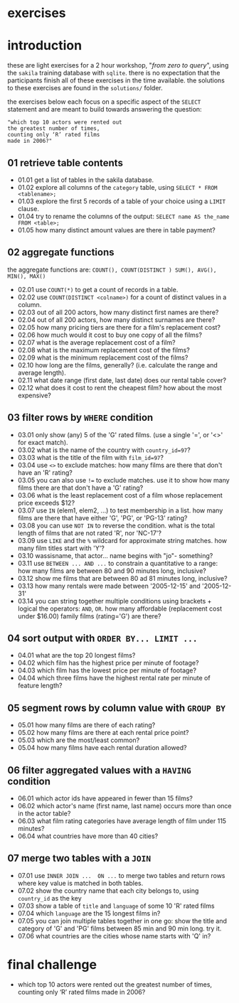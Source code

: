 exercises
===
# introduction 
these are light exercises for a 2 hour workshop, "_from zero to query_", using the `sakila` training database with `sqlite`. there is no expectation that the participants finish all of these exercises in the time available. the solutions to these exercises are found in the `solutions/` folder.

the exercises below each focus on a specific aspect of the `SELECT` statement and are meant to build towards answering the question: 

```
"which top 10 actors were rented out 
the greatest number of times, 
counting only ‘R’ rated films 
made in 2006?"
```

## 01 retrieve table contents
* 01.01 get a list of tables in the sakila database.
* 01.02 explore all columns of the `category` table, using `SELECT * FROM <tablename>;`
* 01.03 explore the first 5 records of a table of your choice using a `LIMIT` clause.
* 01.04 try to rename the columns of the output: `SELECT name AS the_name FROM <table>;`
* 01.05 how many distinct amount values are there in table payment?

## 02 aggregate functions
the aggregate functions are: `COUNT(), COUNT(DISTINCT ) SUM(), AVG(), MIN(), MAX()`

- 02.01 use `COUNT(*)` to get a count of records in a table.
- 02.02 use `COUNT(DISTINCT <colname>)` for a count of distinct values in a column.
- 02.03 out of all 200 actors, how many distinct first names are there?
- 02.04 out of all 200 actors, how many distinct surnames are there?
- 02.05 how many pricing tiers are there for a film's replacement cost?
- 02.06 how much would it cost to buy one copy of all the films?
- 02.07 what is the average replacement cost of a film?
- 02.08 what is the maximum replacement cost of the films?
- 02.09 what is the minimum replacement cost of the films?
- 02.10 how long are the films, generally? (i.e. calculate the range and average length).
- 02.11 what date range (first date, last date) does our rental table cover?
- 02.12 what does it cost to rent the cheapest film? how about the most expensive?

## 03 filter rows by `WHERE` condition
- 03.01 only show (any) 5 of the 'G' rated films. (use a single '=', or '<>' for exact match).
- 03.02 what is the name of the country with `country_id=97`?
- 03.03 what is the title of the film with `film_id=97`?
- 03.04 use `<>` to exclude matches: how many films are there that don't have an 'R' rating?
- 03.05 you can also use `!=` to exclude matches. use it to show how many films there are that don't have a 'G' rating?
- 03.06 what is the least replacement cost of a film whose replacement price exceeds $12?
- 03.07 use `IN` (elem1, elem2, ...) to test membership in a list. how many films are there that have either 'G', 'PG', or 'PG-13' rating?
- 03.08 you can use `NOT IN` to reverse the condition. what is the total length of films that are not rated 'R', nor 'NC-17'?
- 03.09 use `LIKE` and the `%` wildcard for approximate string matches. how many film titles start with 'Y'?
- 03.10 wassisname, that actor... name begins with "jo"- something?
- 03.11 use `BETWEEN ... AND ...` to constrain a quantitative to a range: how many films are between 80 and 90 minutes long, inclusive?
- 03.12 show me films that are between 80 ad 81 minutes long, inclusive?
- 03.13 how many rentals were made between '2005-12-15' and '2005-12-31'
- 03.14 you can string together multiple conditions using brackets + logical the operators: `AND`, `OR`. how many affordable (replacement cost under $16.00) family films (rating='G') are there?

## 04 sort output with `ORDER BY... LIMIT ...`
- 04.01 what are the top 20 longest films?
- 04.02 which film has the highest price per minute of footage?
- 04.03 which film has the lowest price per minute of footage?
- 04.04 which three films have the highest rental rate per minute of feature length?

## 05 segment rows by column value with `GROUP BY`
- 05.01 how many films are there of each rating?
- 05.02 how many films are there at each rental price point? 
- 05.03 which are the most/least common?
- 05.04 how many films have each rental duration allowed?

## 06 filter aggregated values with a `HAVING` condition
- 06.01 which actor ids have appeared in fewer than 15 films?
- 06.02 which actor's name (first name, last name) occurs more than once in the actor table?
- 06.03 what film rating categories have average length of film under 115 minutes?
- 06.04 what countries have more than 40 cities?

## 07 merge two tables with a `JOIN`
- 07.01 use `INNER JOIN ...  ON ...` to merge two tables and return rows where key value is matched in both tables.
- 07.02 show the country name that each city belongs to, using `country_id` as the key
- 07.03 show a table of `title` and `language` of some 10 'R' rated films 
- 07.04 which `language` are the 15 longest films in?
- 07.05 you can join multiple tables together in one go: show the title and category of 'G' and 'PG' films between 85 min and 90 min long. try it.
- 07.06 what countries are the cities whose name starts with 'Q' in?


# final challenge
- which top 10 actors were rented out the greatest number of times, counting only ‘R’ rated films made in 2006?

 
